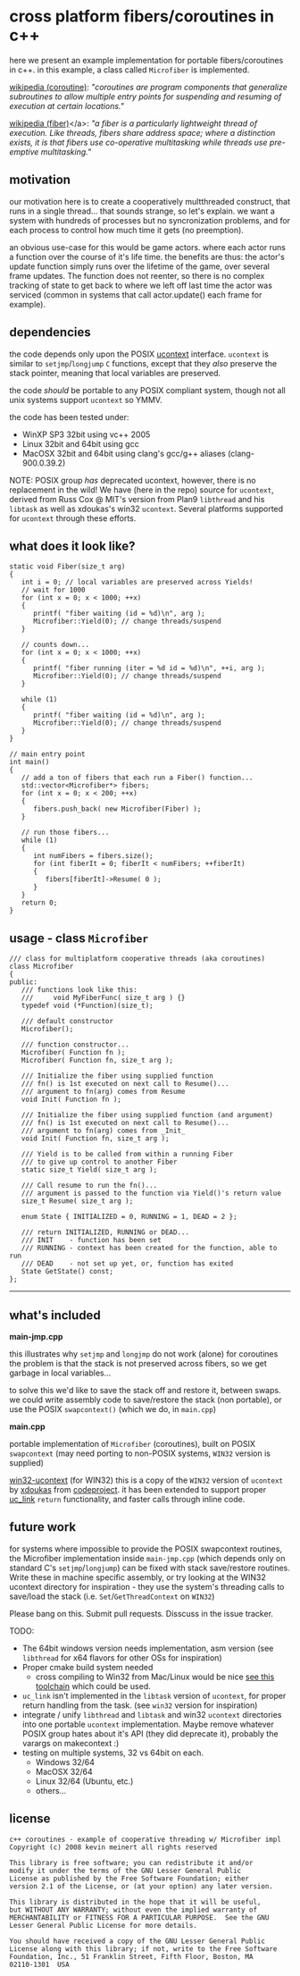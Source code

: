 # cross platform fibers/coroutines in c++
here we present an example implementation for portable fibers/coroutines in c++.
in this example, a class called `Microfiber` is implemented.

[wikipedia (coroutine)](http://en.wikipedia.org/wiki/Coroutine):
*"coroutines are program components that generalize
subroutines to allow multiple entry points for suspending and resuming
of execution at certain locations."*

[wikipedia (fiber)](http://en.wikipedia.org/wiki/Fiber_(computer_science))</a>:
*"a fiber is a particularly lightweight thread of execution. 
Like threads, fibers share address space; where a distinction exists, it
is that fibers use co-operative multitasking while threads use
pre-emptive multitasking."*

## motivation
our motivation here is to create a cooperatively multthreaded construct,
that runs in a single thread...  that sounds strange, so let's explain.
we want a system with hundreds of processes but no syncronization
problems, and for each process to control how much time it gets (no
preemption).

an obvious use-case for this would be game actors.  where each actor
runs a function over the course of it's life time.  the 
benefits are thus: the actor's update function simply runs over the
lifetime of the game, over several frame updates. The function does not
reenter, so there is no complex tracking of state to get back to where we left off last time the
actor was serviced (common in systems that call actor.update() each
frame for example).   

## dependencies

the code depends only upon the POSIX [ucontext](http://en.wikipedia.org/wiki/Setcontext) interface.  `ucontext` is
similar to `setjmp`/`longjump` `C` functions, except that they _also_ preserve
the stack pointer, meaning that local variables are preserved.

the code *should* be portable to any POSIX compliant system, though not all unix systems support `ucontext` so YMMV.

the code has been tested under:
- WinXP SP3 32bit using vc++ 2005
- Linux 32bit and 64bit using gcc
- MacOSX 32bit and 64bit using clang's gcc/g++ aliases (clang-900.0.39.2)

NOTE: POSIX group _has_ deprecated ucontext, however, there is no replacement in the wild!  We have (here in the repo) source for `ucontext`, derived from Russ Cox @ MIT's version from Plan9 `libthread` and his `libtask` as well as xdoukas's win32 `ucontext`.  Several platforms supported for `ucontext` through these efforts.

## what does it look like?
```
static void Fiber(size_t arg)
{
   int i = 0; // local variables are preserved across Yields!
   // wait for 1000
   for (int x = 0; x < 1000; ++x)
   {
      printf( "fiber waiting (id = %d)\n", arg );
      Microfiber::Yield(0); // change threads/suspend
   }

   // counts down...
   for (int x = 0; x < 1000; ++x)
   {
      printf( "fiber running (iter = %d id = %d)\n", ++i, arg );
      Microfiber::Yield(0); // change threads/suspend
   }

   while (1)
   {
      printf( "fiber waiting (id = %d)\n", arg );
      Microfiber::Yield(0); // change threads/suspend
   }
}

// main entry point
int main()
{
   // add a ton of fibers that each run a Fiber() function...
   std::vector<Microfiber*> fibers;
   for (int x = 0; x < 200; ++x)
   {
      fibers.push_back( new Microfiber(Fiber) );
   }

   // run those fibers...
   while (1)
   {
      int numFibers = fibers.size();
      for (int fiberIt = 0; fiberIt < numFibers; ++fiberIt)
      {
         fibers[fiberIt]->Resume( 0 );
      }
   }
   return 0;
}
```

## usage - class `Microfiber`
```
/// class for multiplatform cooperative threads (aka coroutines)
class Microfiber
{
public:
   /// functions look like this:
   ///     void MyFiberFunc( size_t arg ) {}
   typedef void (*Function)(size_t);

   /// default constructor
   Microfiber();

   /// function constructor...
   Microfiber( Function fn );
   Microfiber( Function fn, size_t arg );

   /// Initialize the fiber using supplied function
   /// fn() is 1st executed on next call to Resume()...
   /// argument to fn(arg) comes from Resume
   void Init( Function fn );

   /// Initialize the fiber using supplied function (and argument)
   /// fn() is 1st executed on next call to Resume()...
   /// argument to fn(arg) comes from _Init_
   void Init( Function fn, size_t arg );

   /// Yield is to be called from within a running Fiber
   /// to give up control to another Fiber
   static size_t Yield( size_t arg );

   /// Call resume to run the fn()...
   /// argument is passed to the function via Yield()'s return value
   size_t Resume( size_t arg );

   enum State { INITIALIZED = 0, RUNNING = 1, DEAD = 2 };

   /// return INITIALIZED, RUNNING or DEAD...
   /// INIT    - function has been set
   /// RUNNING - context has been created for the function, able to run
   /// DEAD    - not set up yet, or, function has exited
   State GetState() const;
};
```

-------------------------------------------------------------------------




## what's included

**main-jmp.cpp**

this illustrates why `setjmp` and `longjmp` do not work (alone) for coroutines
the problem is that the stack is not preserved across fibers, so we get
garbage in local variables...

to solve this we'd like to save the stack off and restore it, between swaps.
we could write assembly code to save/restore the stack (non portable), or use
the POSIX `swapcontext()` (which we do, in `main.cpp`)


**main.cpp**

portable implementation of `Microfiber` (coroutines), built on POSIX `swapcontext`
(may need porting to non-POSIX systems, `WIN32` version is supplied)

[win32-ucontext](http://www.codeproject.com/KB/threads/ucontext.aspx) (for WIN32)
this is a copy of the `WIN32` version of `ucontext` by [xdoukas](http://www.codeproject.com/script/Membership/Profiles.aspx?mid=81879) from [codeproject](http://www.codeproject.com).
it has been extended to support proper [uc_link](http://www.opengroup.org/onlinepubs/009695399/functions/makecontext.html) `return` functionality,
and faster calls through inline code.

## future work

for systems where impossible to provide the POSIX swapcontext routines,
the Microfiber implementation inside `main-jmp.cpp` (which depends only on standard C's `setjmp`/`longjump`) can be fixed with stack save/restore routines.  Write these in machine specific assembly, or try looking at the WIN32 ucontext directory for inspiration - they use the system's threading calls to save/load the stack
   (i.e. `Set`/`GetThreadContext` on `WIN32`)

Please bang on this.  Submit pull requests.  Disscuss in the issue tracker.

TODO:
- The 64bit windows version needs implementation, asm version (see `libthread` for x64 flavors for other OSs for inspiration)
- Proper cmake build system needed
  - cross compiling to Win32 from Mac/Linux would be nice [see this toolchain](https://github.com/subatomicglue/cross-compile-macosx-clang-windows-msvc) which could be used.
- `uc_link` isn't implemented in the `libtask` version of `ucontext`, for proper return handling from the task.  (see `win32` version for inspiration)
- integrate / unify `libthread` and `libtask` and win32 `ucontext` directories into one portable `ucontext` implementation.   Maybe remove whatever POSIX group hates about it's API (they did deprecate it), probably the varargs on makecontext :)
- testing on multiple systems, 32 vs 64bit on each.
  - Windows 32/64
  - MacOSX 32/64
  - Linux 32/64 (Ubuntu, etc.)
  - others...

## license
```
c++ coroutines - example of cooperative threading w/ Microfiber impl
Copyright (c) 2008 kevin meinert all rights reserved

This library is free software; you can redistribute it and/or
modify it under the terms of the GNU Lesser General Public
License as published by the Free Software Foundation; either
version 2.1 of the License, or (at your option) any later version.

This library is distributed in the hope that it will be useful,
but WITHOUT ANY WARRANTY; without even the implied warranty of
MERCHANTABILITY or FITNESS FOR A PARTICULAR PURPOSE.  See the GNU
Lesser General Public License for more details.

You should have received a copy of the GNU Lesser General Public
License along with this library; if not, write to the Free Software
Foundation, Inc., 51 Franklin Street, Fifth Floor, Boston, MA
02110-1301  USA
```

